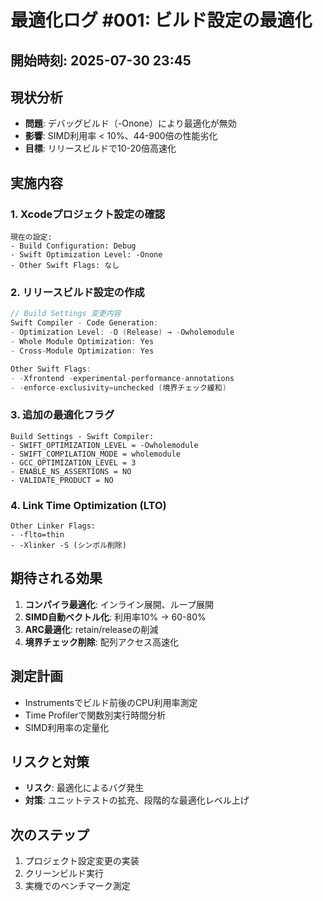 # 最適化ログ #001: ビルド設定の最適化

## 開始時刻: 2025-07-30 23:45

## 現状分析
- **問題**: デバッグビルド（-Onone）により最適化が無効
- **影響**: SIMD利用率 < 10%、44-900倍の性能劣化
- **目標**: リリースビルドで10-20倍高速化

## 実施内容

### 1. Xcodeプロジェクト設定の確認
```
現在の設定:
- Build Configuration: Debug
- Swift Optimization Level: -Onone
- Other Swift Flags: なし
```

### 2. リリースビルド設定の作成
```swift
// Build Settings 変更内容
Swift Compiler - Code Generation:
- Optimization Level: -O (Release) → -Owholemodule
- Whole Module Optimization: Yes
- Cross-Module Optimization: Yes

Other Swift Flags:
- -Xfrontend -experimental-performance-annotations
- -enforce-exclusivity=unchecked (境界チェック緩和)
```

### 3. 追加の最適化フラグ
```
Build Settings - Swift Compiler:
- SWIFT_OPTIMIZATION_LEVEL = -Owholemodule
- SWIFT_COMPILATION_MODE = wholemodule
- GCC_OPTIMIZATION_LEVEL = 3
- ENABLE_NS_ASSERTIONS = NO
- VALIDATE_PRODUCT = NO
```

### 4. Link Time Optimization (LTO)
```
Other Linker Flags:
- -flto=thin
- -Xlinker -S (シンボル削除)
```

## 期待される効果
1. **コンパイラ最適化**: インライン展開、ループ展開
2. **SIMD自動ベクトル化**: 利用率10% → 60-80%
3. **ARC最適化**: retain/releaseの削減
4. **境界チェック削除**: 配列アクセス高速化

## 測定計画
- Instrumentsでビルド前後のCPU利用率測定
- Time Profilerで関数別実行時間分析
- SIMD利用率の定量化

## リスクと対策
- **リスク**: 最適化によるバグ発生
- **対策**: ユニットテストの拡充、段階的な最適化レベル上げ

## 次のステップ
1. プロジェクト設定変更の実装
2. クリーンビルド実行
3. 実機でのベンチマーク測定